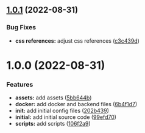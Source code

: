 ## [1.0.1](https://github.com/paulAlexandruSerban/prj--fe-ui-techstack-insights/compare/v1.0.0...v1.0.1) (2022-08-31)


### Bug Fixes

* **css references:** adjust css references ([c3c439d](https://github.com/paulAlexandruSerban/prj--fe-ui-techstack-insights/commit/c3c439d9ec3be23355f71bd99db6d9a988ea9149))

# 1.0.0 (2022-08-31)


### Features

* **assets:** add assets ([5bb644b](https://github.com/paulAlexandruSerban/prj--fe-ui-techstack-insights/commit/5bb644b0fbcf075ec057a682edd3a817f8f745c1))
* **docker:** add docker and backend files ([6b4f1d7](https://github.com/paulAlexandruSerban/prj--fe-ui-techstack-insights/commit/6b4f1d7be069739b74fadc6c894228dc4ea4724c))
* **init:** add initial config files ([202b439](https://github.com/paulAlexandruSerban/prj--fe-ui-techstack-insights/commit/202b439828e58bc8a5ffb803778de1adeab577b0))
* **initial:** add initial source code ([99efd70](https://github.com/paulAlexandruSerban/prj--fe-ui-techstack-insights/commit/99efd70a6913ac102dbf4f211025d428be36d2e1))
* **scripts:** add scripts ([106f2a9](https://github.com/paulAlexandruSerban/prj--fe-ui-techstack-insights/commit/106f2a9449ab5e09f4ee4e13c62bf4ec01591261))
